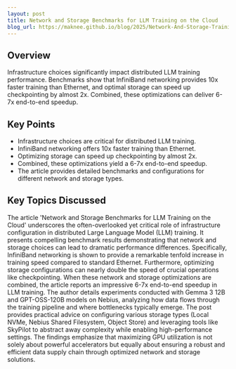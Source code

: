 ```yaml
---
layout: post 
title: Network and Storage Benchmarks for LLM Training on the Cloud
blog_url: https://maknee.github.io/blog/2025/Network-And-Storage-Training-Skypilot/?utm_source=tldrai 
---
```


## Overview

Infrastructure choices significantly impact distributed LLM training performance. Benchmarks show that InfiniBand networking provides 10x faster training than Ethernet, and optimal storage can speed up checkpointing by almost 2x. Combined, these optimizations can deliver 6-7x end-to-end speedup.

## Key Points

- Infrastructure choices are critical for distributed LLM training.
- InfiniBand networking offers 10x faster training than Ethernet.
- Optimizing storage can speed up checkpointing by almost 2x.
- Combined, these optimizations yield a 6-7x end-to-end speedup.
- The article provides detailed benchmarks and configurations for different network and storage types.

## Key Topics Discussed

The article 'Network and Storage Benchmarks for LLM Training on the Cloud' underscores the often-overlooked yet critical role of infrastructure configuration in distributed Large Language Model (LLM) training. It presents compelling benchmark results demonstrating that network and storage choices can lead to dramatic performance differences. Specifically, InfiniBand networking is shown to provide a remarkable tenfold increase in training speed compared to standard Ethernet. Furthermore, optimizing storage configurations can nearly double the speed of crucial operations like checkpointing. When these network and storage optimizations are combined, the article reports an impressive 6-7x end-to-end speedup in LLM training. The author details experiments conducted with Gemma 3 12B and GPT-OSS-120B models on Nebius, analyzing how data flows through the training pipeline and where bottlenecks typically emerge. The post provides practical advice on configuring various storage types (Local NVMe, Nebius Shared Filesystem, Object Store) and leveraging tools like SkyPilot to abstract away complexity while enabling high-performance settings. The findings emphasize that maximizing GPU utilization is not solely about powerful accelerators but equally about ensuring a robust and efficient data supply chain through optimized network and storage solutions.

